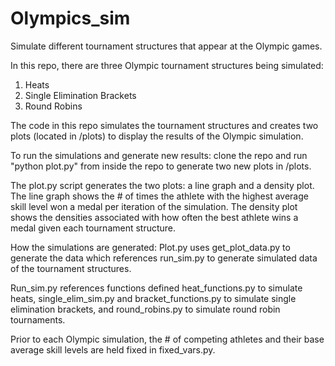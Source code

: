 # Olympics_sim
Simulate different tournament structures that appear at the Olympic games.

In this repo, there are three Olympic tournament structures being simulated:
1. Heats
2. Single Elimination Brackets
3. Round Robins

The code in this repo simulates the tournament structures and creates two plots (located in /plots) to display the results of the Olympic simulation. 

To run the simulations and generate new results: clone the repo and run "python plot.py" from inside the repo to generate two new plots in /plots.

The plot.py script generates the two plots: a line graph and a density plot. The line graph shows the # of times the athlete with the highest average skill level won a medal per iteration of the simulation. The density plot shows the densities associated with how often the best athlete wins a medal given each tournament structure. 


How the simulations are generated: 
Plot.py uses get_plot_data.py to generate the data which references run_sim.py to generate simulated data of the tournament structures. 

Run_sim.py references functions defined heat_functions.py to simulate heats,  single_elim_sim.py and bracket_functions.py to simulate single elimination brackets, and round_robins.py	to simulate round robin tournaments. 

Prior to each Olympic simulation, the # of competing athletes and their base average skill levels are held fixed in fixed_vars.py.